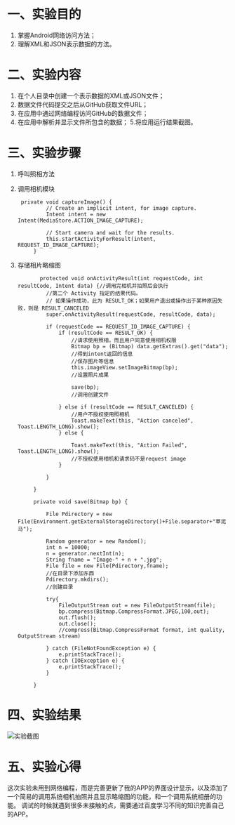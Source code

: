 # 一、实验目的

1. 掌握Android网络访问方法；
2. 理解XML和JSON表示数据的方法。

# 二、实验内容

1. 在个人目录中创建一个表示数据的XML或JSON文件；
2. 数据文件代码提交之后从GitHub获取文件URL；
3. 在应用中通过网络编程访问GitHub的数据文件；
4. 在应用中解析并显示文件所包含的数据；
5.将应用运行结果截图。

# 三、实验步骤

1. 呼叫照相方法

2. 调用相机模块

   ```
    private void captureImage() {
            // Create an implicit intent, for image capture.
            Intent intent = new Intent(MediaStore.ACTION_IMAGE_CAPTURE);

            // Start camera and wait for the results.
            this.startActivityForResult(intent, REQUEST_ID_IMAGE_CAPTURE);
        }
   ```
   
3. 存储相片略缩图
   ```
          protected void onActivityResult(int requestCode, int resultCode, Intent data) {//调用完相机并拍照后会执行
            //第二个 Activity 指定的结果代码。
            // 如果操作成功，此为 RESULT_OK；如果用户退出或操作出于某种原因失败，则是 RESULT_CANCELED
            super.onActivityResult(requestCode, resultCode, data);

            if (requestCode == REQUEST_ID_IMAGE_CAPTURE) {
                if (resultCode == RESULT_OK) {
                    //请求使用照相，而且用户同意使用相机权限
                    Bitmap bp = (Bitmap) data.getExtras().get("data");
                    //得到intent返回的信息
                    //保存图片等信息
                    this.imageView.setImageBitmap(bp);
                    //设置照片成果

                    save(bp);
                    //调用创建文件

                } else if (resultCode == RESULT_CANCELED) {
                    //用户不授权使用照相机
                    Toast.makeText(this, "Action canceled", Toast.LENGTH_LONG).show();
                } else {

                    Toast.makeText(this, "Action Failed", Toast.LENGTH_LONG).show();
                    //不授权使用相机和请求码不是request image
                }

            }

        }

        private void save(Bitmap bp) {

            File Pdirectory = new File(Environment.getExternalStorageDirectory()+File.separator+"草泥马");

            Random generator = new Random();
            int n = 10000;
            n = generator.nextInt(n);
            String fname = "Image-" + n + ".jpg";
            File file = new File(Pdirectory,fname);
            //在目录下添加东西
            Pdirectory.mkdirs();
            //创建目录

            try{
                FileOutputStream out = new FileOutputStream(file);
                bp.compress(Bitmap.CompressFormat.JPEG,100,out);
                out.flush();
                out.close();
                //compress(Bitmap.CompressFormat format, int quality, OutputStream stream)

            } catch (FileNotFoundException e) {
                e.printStackTrace();
            } catch (IOException e) {
                e.printStackTrace();
            }

        }
   ```

# 四、实验结果

 ![实验截图](https://raw.githubusercontent.com/Deng-dong555/android-labs-2020/master/students/net1814080903215/lab6_pic.jpg)

# 五、实验心得

这次实验未用到网络编程，而是完善更新了我的APP的界面设计显示，以及添加了一个简易的调用系统相机拍照并且显示略缩图的功能，和一个调用系统相册的功能。
调试的时候就遇到很多未接触的点，需要通过百度学习不同的知识完善自己的APP。

